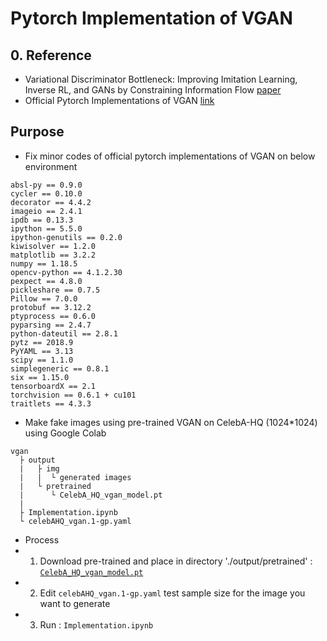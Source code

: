 # Pytorch Implementation of VGAN

## 0. Reference
- Variational Discriminator Bottleneck: Improving Imitation Learning, Inverse RL, and GANs by Constraining Information Flow [paper](https://arxiv.org/pdf/1810.00821.pdf)
- Official Pytorch Implementations of VGAN [link](https://github.com/akanazawa/vgan)

## Purpose
- Fix minor codes of official pytorch implementations of VGAN on below environment

```
absl-py == 0.9.0
cycler == 0.10.0
decorator == 4.4.2
imageio == 2.4.1
ipdb == 0.13.3
ipython == 5.5.0
ipython-genutils == 0.2.0
kiwisolver == 1.2.0
matplotlib == 3.2.2
numpy == 1.18.5
opencv-python == 4.1.2.30
pexpect == 4.8.0
pickleshare == 0.7.5
Pillow == 7.0.0
protobuf == 3.12.2
ptyprocess == 0.6.0
pyparsing == 2.4.7
python-dateutil == 2.8.1
pytz == 2018.9
PyYAML == 3.13
scipy == 1.1.0
simplegeneric == 0.8.1
six == 1.15.0
tensorboardX == 2.1
torchvision == 0.6.1 + cu101
traitlets == 4.3.3
```

- Make fake images using pre-trained VGAN on CelebA-HQ (1024*1024) using Google Colab
```
vgan
  ├ output
  |   ├ img
  |   |  └ generated images
  |   └ pretrained
  |      └ CelebA_HQ_vgan_model.pt
  |
  ├ Implementation.ipynb
  └ celebAHQ_vgan.1-gp.yaml

```
  * Process
  * 1. Download pre-trained and place in directory './output/pretrained' : [`CelebA_HQ_vgan_model.pt`](https://drive.google.com/file/d/1qwmQtkGm-i0IKFqSEVWugh4DVpJW4CQJ/view)
  * 2. Edit `celebAHQ_vgan.1-gp.yaml` test sample size for the image you want to generate
  * 3. Run : `Implementation.ipynb`
